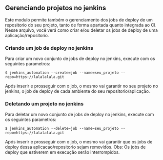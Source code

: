 Gerenciando projetos no jenkins
---

Este modulo permite também o gerenciamento dos jobs de deploy de um repositorio do seu projeto, tanto de forma apartada 
quanto integrada ao CI. Nesse arquivo, você verá como criar e/ou deletar os jobs de deploy de uma aplicação/repositorio. 

### Criando um job de deploy no jenkins
Para criar um novo conjunto de jobs de deploy no jenkins, execute com os seguintes parametros:

    $ jenkins_automation --create=job --name=seu_projeto --repo=https://lalalalala.git

Após inserir e prosseguir com o job, o mesmo vai garantir no seu projeto no jenkins, o job de deploy de cada ambiente
do seu repositorio/aplicação.   

### Deletando um projeto no jenkins
Para deletar um novo conjunto de jobs de deploy no jenkins, execute com os seguintes parametros:

    $ jenkins_automation --delete=job --name=seu_projeto --repo=https://lalalalala.git

Após inserir e prosseguir com o job, o mesmo vai garantir que os jobs de deploy dessa aplicacao/repositorio sejam removidos.
Obs: Os jobs de deploy que estiverem em execução serão interrompidos.
